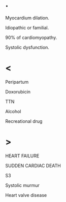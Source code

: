 # .

Myocardium dilation.

Idiopathic or familial.

90% of cardiomyopathy.

Systolic dysfunction.

# <

Peripartum

Doxorubicin

TTN

Alcohol

Recreational drug

# >

HEART FAILURE

SUDDEN CARDIAC DEATH

S3

Systolic murmur

Heart valve disease
